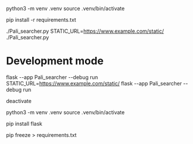 python3 -m venv .venv
source .venv/bin/activate

pip install -r requirements.txt

./Pali_searcher.py
STATIC_URL=https://www.example.com/static/ ./Pali_searcher.py

# Development mode
flask --app Pali_searcher --debug run
STATIC_URL=https://www.example.com/static/ flask --app Pali_searcher --debug run

deactivate

python3 -m venv .venv
source .venv/bin/activate

pip install flask

pip freeze > requirements.txt


